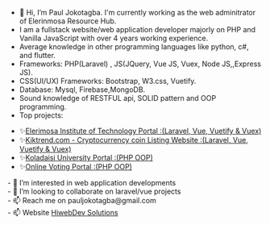- 👋 Hi, I’m Paul Jokotagba. I'm currently working as the web adminitrator of Elerinmosa Resource Hub.
-  I am a fullstack website/web application developer majorly on PHP and Vanilla JavaScript with over 4 years working experience.
-  Average knowledge in other programming languages like python, c#, and flutter.
-  Frameworks: PHP(Laravel) , JS(JQuery, Vue JS, Vuex, Node JS,,Express JS).
-  CSS(UI/UX) Frameworks: Bootstrap, W3.css, Vuetify.
-  Database: Mysql, Firebase,MongoDB.
-  Sound knowledge of RESTFUL api, SOLID pattern and OOP programming.
-  Top projects: 
  <ul>
  <li>✨<a href="https://eit.edu.ng">Elerimosa Institute of Technology Portal :(Laravel, Vue, Vuetify & Vuex)</a></li>
  <li>✨<a href="https://kiktrend.com">Kiktrend.com - Cryptocurrency coin Listing Website  :(Laravel, Vue, Vuetify & Vuex)</a></li>
   <li>✨<a href="https://kduportal.com.ng">Koladaisi University Portal  :(PHP OOP)</a></li>
    <li>✨<a href="https://lesvas.com">Online Voting Portal :(PHP OOP)</a></li>
  </ul>
- 👀 I’m interested in web application developments<br>
- 💞️ I’m looking to collaborate on laravel/vue projects<br>
- 📫 Reach me on pauljokotagba@gmail.com<br>
- 📫 Website <a href="https://hiwebdevsolutions.com">HiwebDev Solutions</a>

<!---
kingjokes/kingjokes is a ✨ special ✨ repository because its `README.md` (this file) appears on your GitHub profile.
You can click the Preview link to take a look at your changes.
--->

